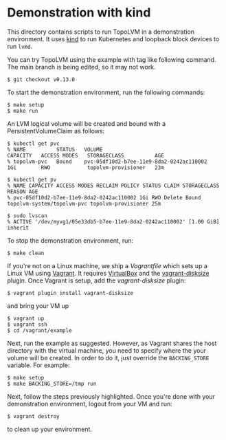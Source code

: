 Demonstration with kind
=======================

This directory contains scripts to run TopoLVM in a demonstration environment.
It uses [kind](https://github.com/kubernetes-sigs/kind) to run Kubernetes
and loopback block devices to run `lvmd`.

You can try TopoLVM using the example with tag like following command. The main branch is being edited, so it may not work.

```
$ git checkout v0.13.0
```

To start the demonstration environment, run the following commands:

```console
$ make setup
$ make run
```

An LVM logical volume will be created and bound with a PersistentVolumeClaim as follows:

```console
$ kubectl get pvc
% NAME          STATUS   VOLUME                                     CAPACITY   ACCESS MODES   STORAGECLASS          AGE
% topolvm-pvc   Bound    pvc-05df10d2-b7ee-11e9-8da2-0242ac110002   1Gi        RWO            topolvm-provisioner   23m

$ kubectl get pv
% NAME CAPACITY ACCESS MODES RECLAIM POLICY STATUS CLAIM STORAGECLASS REASON AGE
% pvc-05df10d2-b7ee-11e9-8da2-0242ac110002 1Gi RWO Delete Bound topolvm-system/topolvm-pvc topolvm-provisioner 25m

$ sudo lvscan
% ACTIVE '/dev/myvg1/05e33db5-b7ee-11e9-8da2-0242ac110002' [1.00 GiB] inherit
```

To stop the demonstration environment, run:

```console
$ make clean
```

If you're not on a Linux machine, we ship a _Vagrantfile_ which sets up a Linux VM using [Vagrant](https://www.vagrantup.com/).
It requires [VirtualBox](https://www.virtualbox.org/) and the [vagrant-disksize](https://github.com/sprotheroe/vagrant-disksize) plugin.
Once Vagrant is setup, add the _vagrant-disksize_ plugin:
```console
$ vagrant plugin install vagrant-disksize
```
and bring your VM up
```console
$ vagrant up
$ vagrant ssh
$ cd /vagrant/example
```
Next, run the example as suggested. However, as Vagrant shares the host directory with the virtual machine, you need to specify where the
your volume will be created. In order to do it, just override the `BACKING_STORE` variable. For example:
```
$ make setup
$ make BACKING_STORE=/tmp run
```
Next, follow the steps previously highlighted. Once you're done with your demonstration environment, logout from your VM and run:
```console
$ vagrant destroy
```
to clean up your environment.
